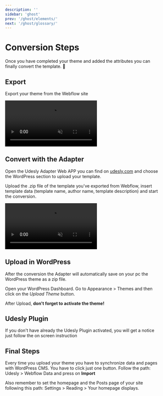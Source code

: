 ```yaml
---
description: ''
sidebar: 'ghost'
prev: '/ghost/elements/'
next: '/ghost/glossary/'
---
```


# Conversion Steps

Once you have completed your theme and added the attributes you can finally convert the template. 🍾

## Export

Export your theme from the Webflow site

<video autoplay="" muted="" playsinline="true" loop="">
 <source src="/assets/video/export-code.webm">
</video>

## Convert with the Adapter

Open the Udesly Adapter Web APP you can find on [udesly.com](https://www.udesly.com) and choose the WordPress section to upload your template.

Upload the .zip file of the template you've exported from Webflow, insert template data (template name, author name, template description) and start the conversion.

<video autoplay="" muted="" playsinline="true" loop="">
 <source src="/assets/video/webflow-to-wordpress.webm">
</video>

## Upload in WordPress

After the conversion the Adapter will automatically save on your pc the WordPress theme as a zip file.

Open your WordPress Dashboard. Go to Appearance > Themes and then click on the *Upload Theme* button.

<div align="center">
  <g-image src="~/assets/images/wordpress-upload-theme.jpg" />
</div>

After Upload, **don't forget to activate the theme!**

## Udesly Plugin

If you don't have already the Udesly Plugin activated, you will get a notice just follow the on screen instruction

<div align="center">
  <g-image src="~/assets/images/activate-udesly-plugin.png" />
</div>

## Final Steps

Every time you upload your theme you have to synchronize data and pages with WordPress CMS. You have to click just one button. 
Follow the path: Udesly > Webflow Data and press on **Import**

<div align="center">
  <g-image src="~/assets/images/wordpress-import-data.png" />
</div>

Also remember to set the homepage and the Posts page of your site following this path: Settings > Reading > Your homepage displays.

<div align="center">
  <g-image src="~/assets/images/page-setting.png" />
</div>